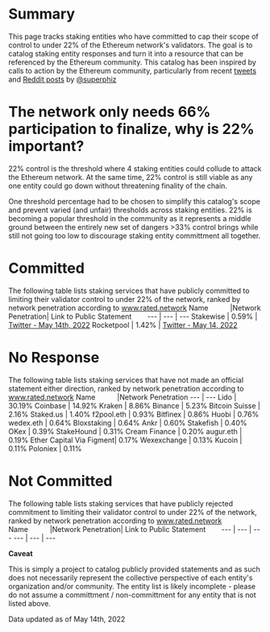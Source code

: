 # Summary
This page tracks staking entities who have committed to cap their scope of control to under 22% of the Ethereum network's validators. The goal is to catalog staking entity responses and turn it into a resource that can be referenced by the Ethereum community. This catalog has been inspired by calls to action by the Ethereum community, particularly from recent [tweets](https://twitter.com/superphiz/status/1525218193756807169) and [Reddit posts](https://www.reddit.com/r/ethfinance/comments/unt9m0/comment/i8d1bw9/?utm_source=share&utm_medium=web2x&context=3) by [@superphiz](https://twitter.com/superphiz) 

# The network only needs 66% participation to finalize, why is 22% important?
22% control is the threshold where 4 staking entities could collude to attack the Ethereum network. At the same time, 22% control is still viable as any one entity could go down without threatening finality of the chain. 

One threshold percentage had to be chosen to simplify this catalog's scope and prevent varied (and unfair) thresholds across staking entities. 22% is becoming a popular threshold in the community as it represents a middle ground between the entirely new set of dangers >33% control brings while still not going too low to discourage staking entity committment all together. 

# Committed
The following table lists staking services that have publicly committed to limiting their validator control to under 22% of the network, ranked by network penetration according to www.rated.network
Name&nbsp;&nbsp;&nbsp;&nbsp;&nbsp;&nbsp;&nbsp;&nbsp;&nbsp;&nbsp;&nbsp;|Network Penetration|	Link to Public Statement&nbsp;&nbsp;&nbsp;&nbsp;&nbsp;&nbsp;&nbsp;
---	|	---	|	---
Stakewise | 0.59% | [Twitter - May 14th, 2022](https://twitter.com/stakewise_io/status/1525225299146944513)
Rocketpool | 1.42% | [Twitter - May 14, 2022](https://twitter.com/langerstwit/status/1525343785219018752)

# No Response
The following table lists staking services that have not made an official statement either direction, ranked by network penetration according to www.rated.network
Name&nbsp;&nbsp;&nbsp;&nbsp;&nbsp;&nbsp;&nbsp;&nbsp;&nbsp;&nbsp;&nbsp;|Network Penetration
---	| ---
Lido | 30.19%
Coinbase | 14.92%
Kraken | 8.86%
Binance | 5.23%
Bitcoin Suisse | 2.16%
Staked.us | 1.40%
f2pool.eth | 0.93%
Bitfinex | 0.86%
Huobi | 0.76%
wedex.eth | 0.64%
Bloxstaking | 0.64%
Ankr | 0.60%
Stakefish | 0.40%
OKex | 0.39%
StakeHound | 0.31%
Cream Finance | 0.20%
augur.eth | 0.19%
Ether Capital Via Figment| 0.17%
Wexexchange | 0.13%
Kucoin | 0.11%
Poloniex | 0.11%

# Not Committed
The following table lists staking services that have publicly rejected commitment to limiting their validator control to under 22% of the network, ranked by network penetration according to www.rated.network
Name&nbsp;&nbsp;&nbsp;&nbsp;&nbsp;&nbsp;&nbsp;&nbsp;&nbsp;&nbsp;&nbsp;|Network Penetration|	Link to Public Statement&nbsp;&nbsp;&nbsp;&nbsp;&nbsp;&nbsp;&nbsp;
---	|	---	|	---
---	|	---	|	---

**Caveat**

This is simply a project to catalog publicly provided statements and as such does not necessarily represent the collective perspective of each entity's organization and/or community. The entity list is likely incomplete - please do not assume a committment / non-committment for any entity that is not listed above.

Data updated as of May 14th, 2022
